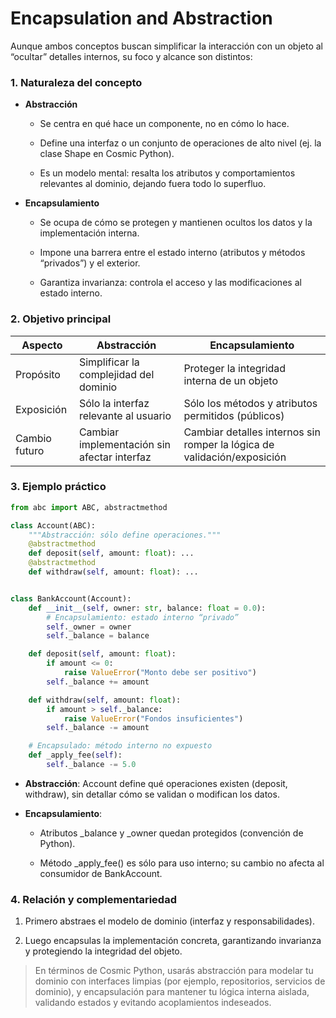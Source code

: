# Encapsulation and Abstraction
Aunque ambos conceptos buscan simplificar la interacción con un objeto al “ocultar” detalles internos, su foco y alcance son distintos:

### 1. Naturaleza del concepto
- **Abstracción**
 
  - Se centra en qué hace un componente, no en cómo lo hace.

  - Define una interfaz o un conjunto de operaciones de alto nivel (ej. la clase Shape en Cosmic Python).

  - Es un modelo mental: resalta los atributos y comportamientos relevantes al dominio, dejando fuera todo lo superfluo.

- **Encapsulamiento**

    - Se ocupa de cómo se protegen y mantienen ocultos los datos y la implementación interna.

    - Impone una barrera entre el estado interno (atributos y métodos “privados”) y el exterior.

  - Garantiza invarianza: controla el acceso y las modificaciones al estado interno.

### 2. Objetivo principal
| Aspecto       | Abstracción                                 | Encapsulamiento                                                         |
| ------------- | ------------------------------------------- | ----------------------------------------------------------------------- |
| Propósito     | Simplificar la complejidad del dominio      | Proteger la integridad interna de un objeto                             |
| Exposición    | Sólo la interfaz relevante al usuario       | Sólo los métodos y atributos permitidos (públicos)                      |
| Cambio futuro | Cambiar implementación sin afectar interfaz | Cambiar detalles internos sin romper la lógica de validación/exposición |


### 3. Ejemplo práctico
```python
from abc import ABC, abstractmethod

class Account(ABC):
    """Abstracción: sólo define operaciones."""
    @abstractmethod
    def deposit(self, amount: float): ...
    @abstractmethod
    def withdraw(self, amount: float): ...


class BankAccount(Account):
    def __init__(self, owner: str, balance: float = 0.0):
        # Encapsulamiento: estado interno “privado”
        self._owner = owner
        self._balance = balance

    def deposit(self, amount: float):
        if amount <= 0:
            raise ValueError("Monto debe ser positivo")
        self._balance += amount

    def withdraw(self, amount: float):
        if amount > self._balance:
            raise ValueError("Fondos insuficientes")
        self._balance -= amount

    # Encapsulado: método interno no expuesto
    def _apply_fee(self):
        self._balance -= 5.0
```
- **Abstracción**: Account define qué operaciones existen (deposit, withdraw), sin detallar cómo se validan o modifican los datos.

- **Encapsulamiento**:

  - Atributos _balance y _owner quedan prote­gidos (convención de Python).

  - Método _apply_fee() es sólo para uso interno; su cambio no afecta al consumidor de BankAccount.

### 4. Relación y complementariedad
1. Primero abstraes el modelo de dominio (interfaz y responsabilidades).

2. Luego encapsulas la implementación concreta, garantizando invarianza y protegiendo la integridad del objeto.

> En términos de Cosmic Python, usarás abstracción para modelar tu dominio con interfaces limpias (por ejemplo, repositorios, servicios de dominio), y encapsulación para mantener tu lógica interna aislada, validando estados y evitando acoplamientos indeseados.

